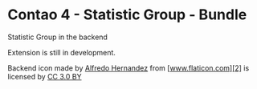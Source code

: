 # Contao 4 - Statistic Group - Bundle

Statistic Group in the backend

Extension is still in development.



Backend icon made by [Alfredo Hernandez][1] from [www.flaticon.com][2] 
is licensed by [CC 3.0 BY][3] 





<!-- http://www.flaticon.com/free-icon/bar-chart_156710#term=stats&page=6&position=96 -->


[1]: http://www.flaticon.com/authors/alfredo-hernandez
[2]: http://www.flaticon.com
[3]: http://creativecommons.org/licenses/by/3.0/
